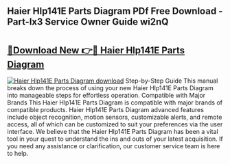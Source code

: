 ## Haier Hlp141E Parts Diagram PDf Free Download - Part-lx3 Service Owner Guide wi2nQ

# <h2><a href="http://dfi3t7m.blite.top/?on=Haier+Hlp141E+Parts+Diagram">🔗Download New 👉🔴 Haier Hlp141E Parts Diagram</a></h2>

[![Haier Hlp141E Parts Diagram download](https://i.imgur.com/lujVjoI.png)](http://dfi3t7m.blite.top/?on=Haier+Hlp141E+Parts+Diagram)
Step-by-Step Guide This manual breaks down the process of using your new Haier Hlp141E Parts Diagram into manageable steps for effortless operation. Compatible with Major Brands This Haier Hlp141E Parts Diagram is compatible with major brands of compatible products. Haier Hlp141E Parts Diagram advanced features include object recognition, motion sensors, customizable alerts, and remote access, all of which can be customized to suit your preferences via the user interface. We believe that the Haier Hlp141E Parts Diagram has been a vital tool in your quest to understand the ins and outs of your latest acquisition. If you need any assistance or clarification, our customer service team is here to help.
